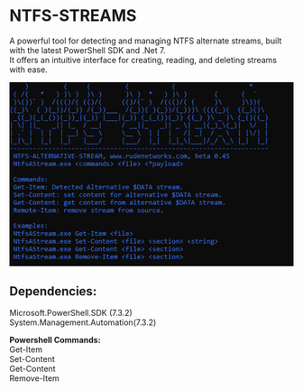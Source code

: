 # NTFS-STREAMS
A powerful tool for detecting and managing NTFS alternate streams, built with the latest PowerShell SDK and .Net 7. <br> 
It offers an intuitive interface for creating, reading, and deleting streams with ease.

![alt text](https://raw.githubusercontent.com/proxytype/NTFS-STREAMS/main/ntfs-data-stream.PNG)


## Dependencies:
Microsoft.PowerShell.SDK (7.3.2)<br>
System.Management.Automation(7.3.2)



**Powershell Commands:**<br>
Get-Item<br> 
Set-Content<br> 
Get-Content<br> 
Remove-Item<br> 
